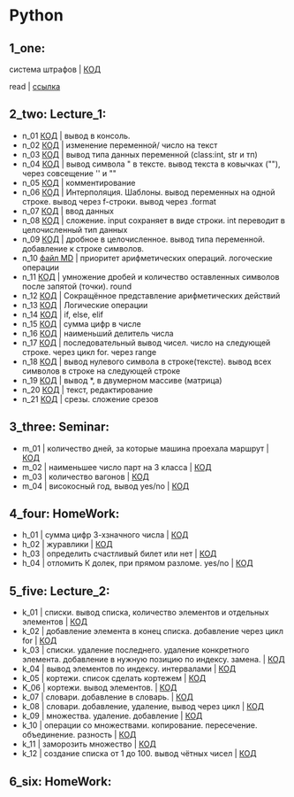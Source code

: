 # Python
## 1_one: 

система штрафов | [КОД](1_one/skilllb.py)

read | [ссылка](1_one/sk_read.md)

## 2_two: Lecture_1:
- n_01 [КОД](2_two/n_01.py) |  вывод в консоль.
- n_02 [КОД](2_two/n_02.py) | изменение переменной/ число на текст
- n_03 [КОД](2_two/n_03.py) | вывод типа данных переменной (class:int, str и  тп)
- n_04 [КОД](2_two/n_04.py) | вывод символа " в тексте. вывод текста в ковычках (""), через совсещение '' и ""
- n_05 [КОД](2_two/n_05.py) | комментирование
- n_06 [КОД](2_two/n_06.py) | Интерполяция. Шаблоны. вывод переменных на одной строке. вывод через f-строки. вывод через .format
- n_07 [КОД](2_two/n_07.py) | ввод данных
- n_08 [КОД](2_two/n_08.py) | сложение. input сохраняет в виде строки. int переводит в целочисленный тип данных
- n_09 [КОД](2_two/n_09.py) | дробное в целочисленное. вывод типа переменной. добавление к строке символов.
- n_10 [файл MD](2_two/n_10.md) | приоритет арифметических операций. логоческие операции
- n_11 [КОД](2_two/n_11.py) | умножение дробей и количество оставленных символов после запятой (точки). round 
- n_12 [КОД](2_two/n_12.py) | Сокращённое представление арифметических действий
- n_13 [КОД](2_two/n_13.py) | Логические операции
- n_14 [КОД](2_two/n_14.py) | if, else, elif
- n_15 [КОД](2_two/n_15.py) | сумма цифр в числе
- n_16 [КОД](2_two/n_16.py) | наименьший делитель числа
- n_17 [КОД](2_two/n_17.py) | последовательный вывод чисел. число на следующей строке. через цикл for. через range
- n_18 [КОД](2_two/n_18.py) | вывод нулевого символа в строке(тексте). вывод всех символов в строке на следующей строке
- n_19 [КОД](2_two/n_19.py) | вывод *, в двумерном массиве (матрица)
- n_20 [КОД](2_two/n_20.py) | текст, редактирование
- n_21 [КОД](2_two/n_21.py) | срезы. сложение срезов
    
## 3_three: Seminar:
- m_01 | количество дней, за которые машина проехала маршрут | [КОД](3_three/m_01.py)
- m_02 | наименьшее число парт на 3 класса | [КОД](3_three/m_02.py)
- m_03 | количество вагонов | [КОД](3_three/m_03.py)
- m_04 | високосный год, вывод yes/no | [КОД](3_three/m_04.py)

## 4_four: HomeWork:

- h_01 | сумма цифр 3-хзначного числа | [КОД](4_four/h_01.py)
- h_02 | журавлики | [КОД](4_four/h_02.py)
- h_03 | определить счастливый билет или нет | [КОД](4_four/h_03.py)
- h_04 | отломить К долек, при прямом разломе. yes/no | [КОД](4_four/h_04.py)

## 5_five: Lecture_2:

- k_01 | списки. вывод списка, количество элементов и отдельных элементов | [КОД](5_five/k_01.py)
- k_02 | добавление элемента в конец списка. добавление через цикл for | [КОД](5_five/k_02.py)
- k_03 | списки. удаление последнего. удаление конкретного элемента. добавление в нужную позицию по индексу. замена. | [КОД](5_five/k_03.py)
- k_04 | вывод элементов по индексу. интервалами |  [КОД](5_five/k_04.py)
- k_05 | кортежи. список сделать кортежем | [КОД](5_five/k_05.py)
- K_06 | кортежи. вывод элементов. | [КОД](5_five/k_06.py)
- k_07 | словари. добавление в словарь. | [КОД](5_five/k_07.py)
- k_08 | словари. добавление, удаление, вывод через цикл | [КОД](5_five/k_08.py)
- k_09 | множества. удаление. добавление | [КОД](5_five/k_09.py)
- k_10 | операции со множествами. копирование. пересечение. объединение. разность | [КОД](5_five/k_10.py)
- k_11 | заморозить множество | [КОД](5_five/k_11.py)
- k_12 | создание списка от 1 до 100. вывод чётных чисел | [КОД](5_five/k_12.py)

## 6_six: HomeWork:

